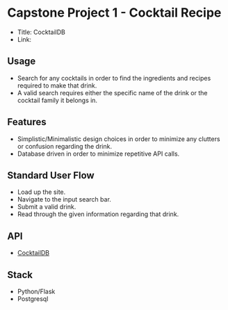# Capstone Project 1 - Cocktail Recipe

- Title: CocktailDB
- Link:

## Usage

- Search for any cocktails in order to find the ingredients and recipes required to make that drink.
- A valid search requires either the specific name of the drink or the cocktail family it belongs in.

## Features

- Simplistic/Minimalistic design choices in order to minimize any clutters or confusion regarding the drink.
- Database driven in order to minimize repetitive API calls.

## Standard User Flow

- Load up the site.
- Navigate to the input search bar.
- Submit a valid drink.
- Read through the given information regarding that drink.

## API

- [CocktailDB](https://www.thecocktaildb.com/)

## Stack

- Python/Flask
- Postgresql
